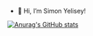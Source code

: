- 👋 Hi, I’m Simon Yelisey!

[![Anurag's GitHub stats](https://github-readme-stats.vercel.app/api?username=simonyelisey)](https://github.com/simonyelisey/github-readme-stats)


<!---
simonyelisey/simonyelisey is a ✨ special ✨ repository because its `README.md` (this file) appears on your GitHub profile.
You can click the Preview link to take a look at your changes.
--->
